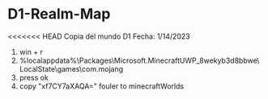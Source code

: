 # D1-Realm-Map
<<<<<<< HEAD
Copia del mundo D1 Fecha: 1/14/2023

1. win + r
2. %localappdata%\Packages\Microsoft.MinecraftUWP_8wekyb3d8bbwe\LocalState\games\com.mojang
3. press ok
4. copy "xf7CY7aXAQA=" fouler to minecraftWorlds